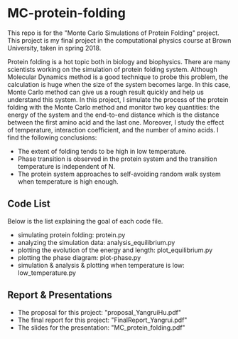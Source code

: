 # MC-protein-folding

This repo is for the "Monte Carlo Simulations of Protein Folding" project. This project is my final project in the computational physics course at Brown University, taken in spring 2018.

Protein folding is a hot topic both in biology and biophysics. There are many scientists working on the simulation of protein folding system. Although Molecular Dynamics method is a good technique to probe this problem, the calculation is huge when the size of the system becomes large. In this case, Monte Carlo method can give us a rough result quickly and help us understand this system. In this project, I simulate the process of the protein folding with the Monte Carlo method and monitor two key quantities: the energy of the system and the end-to-end distance which is the distance between the first amino acid and the last one. Moreover, I study the effect of temperature, interaction coefficient, and the number of amino acids. 
I find the following conclusions: 

  - The extent of folding tends to be high in low temperature.
  - Phase transition is observed in the protein system and the transition temperature is independent of N.
  - The protein system approaches to self-avoiding random walk system when temperature is high enough.

## Code List
Below is the list explaining the goal of each code file. 

- simulating protein folding: protein.py
- analyzing the simulation data: analysis_equilibrium.py
- plotting the evolution of the energy and length: plot_equilibrium.py
- plotting the phase diagram: plot-phase.py
- simulation & analysis & plotting when temperature is low: low_temperature.py

## Report & Presentations
- The proposal for this project:  "proposal_YangruiHu.pdf"
- The final report for this project: "FinalReport_Yangrui.pdf"
- The slides for the presentation: "MC_protein_folding.pdf"
